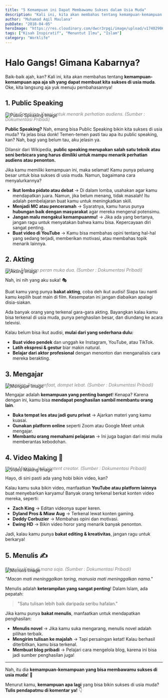 ```yaml
---
title: "5 Kemampuan ini Dapat Membawamu Sukses dalam Usia Muda"
description: "Kali ini, kita akan membahas tentang kemampuan-kemampuan apa ajah sih yang dapat membuat kita sukses dalam usia muda. Oke, kita langsung ajah yuk menuju pembahasannya."
author: "Muhamad Aqil Maulana"
pubDate: "2018-04-05"
heroImage: "https://res.cloudinary.com/dwcr3rpgi/image/upload/v1740290605/blogs/photo-1681913660988-e19d75e8c2dc_nyjpyt.jpg"
tags: ["Kisah Inspiratif", "Menuntut Ilmu", "Islam"]
category: "Worklife"
---
```


# Halo Gangs! Gimana Kabarnya?

Baik-baik ajah, kan? Kali ini, kita akan membahas tentang **kemampuan-kemampuan apa aja sih yang dapat membuat kita sukses di usia muda**. Oke, kita langsung aja yuk menuju pembahasannya!

## 1. Public Speaking

![Public Speaking Image](https://res.cloudinary.com/dwcr3rpgi/image/upload/v1740290375/blogs/Public_Speaking_fuoiaa.png)

 <figcaption style="font-size: 14px; color: gray; margin-top: -35px; font-style: italic;">
    Public Speaking: Kunci untuk menarik perhatian audiens. (Sumber : Dokumentasi Pribadi)
  </figcaption>

**Public Speaking?** Nah, emang bisa Public Speaking bikin kita sukses di usia muda? Ya jelas bisa donk! Temen-temen pasti tau apa itu public speaking, kan? Nah, bagi yang belum tau, aku jelasin ya.

Dilansir dari Wikipedia, **public speaking merupakan salah satu teknik atau seni berbicara yang harus dimiliki untuk mampu menarik perhatian audiens atau penonton.**

Jika kamu memiliki kemampuan ini, maka selamat! Kamu punya peluang besar untuk bisa sukses di usia muda. Namun, bagaimana cara menyalurkannya?

- **Ikut lomba pidato atau debat** → Di dalam lomba, usahakan agar kamu mendapatkan juara. Namun, jika belum menang, tidak masalah! Itu adalah pembelajaran buat kamu untuk meningkatkan skill.
- **Menjadi MC atau penceramah** → Syaratnya, kamu harus punya **hubungan baik dengan masyarakat** agar mereka mengenal potensimu.
- **Jangan malu mengakui kemampuanmu!** → Jika ada yang bertanya, jangan ragu untuk menyatakan bahwa kamu bisa. Kepercayaan diri sangat penting.
- **Buat video di YouTube** → Kamu bisa membahas opini tentang hal-hal yang sedang terjadi, memberikan motivasi, atau membahas topik menarik lainnya.

## 2. Akting

![Akting Image](https://res.cloudinary.com/dwcr3rpgi/image/upload/v1740290414/blogs/Akting_ugx1fj.png)
<figcaption style="font-size: 14px; color: gray; margin-top: -35px; font-style: italic;">
    Akting: Mainkan peran muka dua. (Sumber : Dokumentasi Pribadi)
  </figcaption>

Nah, ini nih yang aku suka! 🎭

Buat kamu yang punya **bakat akting**, coba deh ikut audisi! Siapa tau nanti kamu kepilih buat main di film. Kesempatan ini jangan diabaikan apalagi disia-siakan.

Ada banyak orang yang terkenal gara-gara akting. Bayangkan kalau kamu bisa terkenal di usia muda, punya penghasilan besar, dan diundang ke acara televisi.

Kalau belum bisa ikut audisi, **mulai dari yang sederhana dulu:**

- **Buat video pendek** dan unggah ke Instagram, YouTube, atau TikTok.
- **Latih ekspresi & gestur** biar makin natural.
- **Belajar dari aktor profesional** dengan menonton dan menganalisis cara mereka berakting.

## 3. Mengajar

![Mengajar Image](https://res.cloudinary.com/dwcr3rpgi/image/upload/v1740290430/blogs/IMG-20170530-WA0017_tpzwgf.jpg)
<figcaption style="font-size: 14px; color: gray; margin-top: -35px; font-style: italic;">
    Mengajar: Ilmu manfaat, dompet lebat. (Sumber : Dokumentasi Pribadi)
  </figcaption>

Mengajar adalah **kemampuan yang penting banget**! Kenapa? Karena dengan ini, kamu bisa **mendapat penghasilan sambil membantu orang lain**.

- **Buka tempat les atau jadi guru privat** → Ajarkan materi yang kamu kuasai.
- **Gunakan platform online** seperti Zoom atau Google Meet untuk mengajar.
- **Membantu orang memahami pelajaran** → Ini juga bagian dari misi mulia memberantas kebodohan.

## 4. Video Making 🎥

![Video Making Image](https://res.cloudinary.com/dwcr3rpgi/image/upload/v1740290445/blogs/Edit_video_katsak.png)
<figcaption style="font-size: 14px; color: gray; margin-top: -35px; font-style: italic;">
    Video Making: Jadi content creator. (Sumber : Dokumentasi Pribadi)
  </figcaption>

Hayo, di sini pasti ada yang hobi bikin video, kan?

Kalau kamu suka bikin video, manfaatkan **YouTube atau platform lainnya** buat menyebarkan karyamu! Banyak orang terkenal berkat konten video mereka, seperti:

- **Zach King** → Editan videonya super keren.
- **Dyland Pros & Miaw Aug** → Terkenal lewat konten gaming.
- **Deddy Corbuzier** → Membahas opini dan motivasi.
- **Ewing HD** → Bikin video horor yang menarik banyak penonton.

Jadi, kalau kamu punya **bakat editing & kreativitas**, jangan ragu untuk berkarya!

## 5. Menulis ✍️

![Menulis Image](https://res.cloudinary.com/dwcr3rpgi/image/upload/v1740290461/blogs/Screenshot_2018-04-24-21-20-41_nmn3fm.png)
<figcaption style="font-size: 14px; color: gray; margin-top: -35px; font-style: italic;">
    Menulis: Kerja di mana saja. (Sumber : Dokumentasi Pribadi)
  </figcaption>

_"Macan mati meninggalkan taring, manusia mati meninggalkan nama."_

Menulis adalah **keterampilan yang sangat penting**! Dalam Islam, ada pepatah:

> "Satu tulisan lebih baik daripada seribu hafalan."

Jika kamu punya **bakat menulis**, manfaatkan untuk mendapatkan penghasilan:

- **Menulis novel** → Jika kamu suka mengarang, menulis novel adalah pilihan terbaik.
- **Mengirim tulisan ke majalah** → Tapi persaingan ketat! Kalau berhasil diterbitkan, kamu bisa terkenal.
- **Membuat blog pribadi** → Pelajari cara mengelola blog, karena ini bisa jadi sumber penghasilan juga!

---

Nah, itu dia **kemampuan-kemampuan yang bisa membawamu sukses di usia muda**! 🚀

Menurut kamu, **kemampuan apa lagi** yang bisa bikin sukses di usia muda? **Tulis pendapatmu di komentar ya!** 👇
